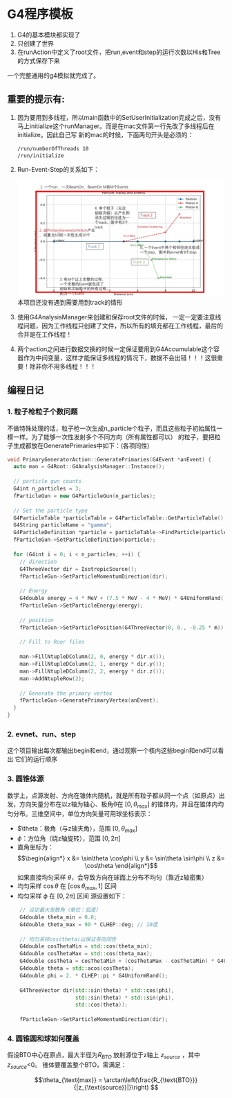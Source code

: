 <!--
 * @Author: mtz nuaamzt@nuaa.edu.cn
 * @Date: 2025-05-21 11:36:54
 * @LastEditors: mtz nuaamzt@nuaa.edu.cn
 * @LastEditTime: 2025-05-21 22:53:05
 * @FilePath: /betatron/readme.md
 * @Description: 
-->
# G4程序模板

1. G4的基本模块都实现了
2. 只创建了世界
3. 在runAction中定义了root文件，把run,event和step的运行次数以His和Tree的方式保存下来

一个完整通用的g4模拟就完成了。  
## 重要的提示有:  
1. 因为要用到多线程，所以main函数中的SetUserInitialization完成之后，没有马上initialize这个runManager。而是在mac文件第一行先改了多线程后在initialize。因此自己写
新的mac的时候，下面两句开头是必须的：
   ```
   /run/numberOfThreads 10
   /run/initialize
   ```
1. Run-Event-Step的关系如下：

   ![alt text](./image/readme/relationship.jpg)
   本项目还没有遇到需要用到track的情形

2. 使用G4AnalysisManager来创建和保存root文件的时候，
   一定一定要注意线程问题，因为工作线程只创建了文件，所以所有的填充都在工作线程，最后的合并是在工作线程！

3. 两个action之间进行数据交换的时候一定保证要用到G4Accumulable这个容器作为中间变量，这样才能保证多线程的情况下，数据不会出错！！！这很重要！除非你不用多线程！！！


## 编程日记
### 1. 粒子枪粒子个数问题
不做特殊处理的话，粒子枪一次生成n_particle个粒子，而且这些粒子初始属性一模一样。为了能够一次性发射多个不同方向（所有属性都可以）
的粒子，要把粒子生成都放在GeneratePrimaries中如下：(各项同性)
```C++
void PrimaryGeneratorAction::GeneratePrimaries(G4Event *anEvent) {
  auto man = G4Root::G4AnalysisManager::Instance();

  // particle gun counts
  G4int n_particles = 3;
  fParticleGun = new G4ParticleGun(n_particles);

  // Set the particle type
  G4ParticleTable *particleTable = G4ParticleTable::GetParticleTable();
  G4String particleName = "gamma";
  G4ParticleDefinition *particle = particleTable->FindParticle(particleName);
  fParticleGun->SetParticleDefinition(particle);

  for (G4int i = 0; i < n_particles; ++i) {
    // direction
    G4ThreeVector dir = IsotropicSource();
    fParticleGun->SetParticleMomentumDirection(dir);

    // Energy
    G4double energy = 4 * MeV + (7.5 * MeV - 4 * MeV) * G4UniformRand();
    fParticleGun->SetParticleEnergy(energy);

    // position
    fParticleGun->SetParticlePosition(G4ThreeVector(0, 0., -0.25 * m));

    // Fill to Roor files

    man->FillNtupleDColumn(2, 0, energy * dir.x());
    man->FillNtupleDColumn(2, 1, energy * dir.y());
    man->FillNtupleDColumn(2, 2, energy * dir.z());
    man->AddNtupleRow(2);

    // Generate the primary vertex
    fParticleGun->GeneratePrimaryVertex(anEvent);
  }
}

```

### 2. evnet、run、step
这个项目输出每次都输出begin和end，通过观察一个核内这些begin和end可以看出
它们的运行顺序

### 3. 圆锥体源
数学上，点源发射、方向在锥体内随机，就是所有粒子都从同一个点（如原点）出发，方向矢量分布在以z轴为轴心、极角θ在 $[0, \theta_{max}]$ 的锥体内，并且在锥体内均匀分布。三维空间中，单位方向矢量可用球坐标表示：  

- $\theta：极角（与z轴夹角），范围 $[0, \theta_{max}]$
- $\phi$：方位角（绕z轴旋转），范围 $[0, 2\pi]$  
- 直角坐标为： 
$$\begin{align*} x &= \sin\theta \cos\phi \\ y &= \sin\theta \sin\phi \\ z &= \cos\theta \end{align*}$$
如果直接均匀采样 $\theta$，会导致方向在球面上分布不均匀（靠近z轴密集）
- 均匀采样 $\cos\theta$ 在 $[\cos\theta_{max}, 1]$ 区间
- 均匀采样 $\phi$ 在 $[0, 2\pi]$ 区间
源设置如下：
```C++
    // 设定最大发散角（单位：弧度）
    G4double theta_min = 0.0;
    G4double theta_max = 90 * CLHEP::deg; // 10度

    // 均匀采样cos(theta)以保证各向同性
    G4double cosThetaMin = std::cos(theta_min);
    G4double cosThetaMax = std::cos(theta_max);
    G4double cosTheta = cosThetaMin + (cosThetaMax - cosThetaMin) * G4UniformRand();
    G4double theta = std::acos(cosTheta);
    G4double phi = 2. * CLHEP::pi * G4UniformRand();

    G4ThreeVector dir(std::sin(theta) * std::cos(phi),
                      std::sin(theta) * std::sin(phi),
                      std::cos(theta));

    fParticleGun->SetParticleMomentumDirection(dir);
```

### 4. 圆锥圆和球如何覆盖
假设BTO中心在原点，最大半径为$R_{BTO}$
放射源位于z轴上  $z_{source}$ ，其中$z_{source}$<0。
锥体要覆盖整个BTO，需满足：

$$\theta_{\text{max}} = \arctan\left(\frac{R_{\text{BTO}}}{|z_{\text{source}}|}\right) $$

